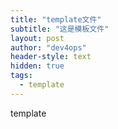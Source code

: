 ```yaml
---
title: "template文件"
subtitle: "这是模板文件"
layout: post
author: "dev4ops"
header-style: text
hidden: true
tags:
  - template
---
```


template